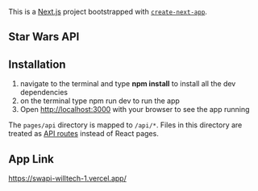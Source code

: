 This is a [Next.js](https://nextjs.org/) project bootstrapped with [`create-next-app`](https://github.com/vercel/next.js/tree/canary/packages/create-next-app).
## Star Wars API

## Installation
1. navigate to the terminal and type **npm install** to install all the dev dependencies
2. on the terminal type npm run dev to run the app
3. Open [http://localhost:3000](http://localhost:3000) with your browser to see the app running


The `pages/api` directory is mapped to `/api/*`. Files in this directory are treated as [API routes](https://nextjs.org/docs/api-routes/introduction) instead of React pages.


## App Link 
https://swapi-willtech-1.vercel.app/

